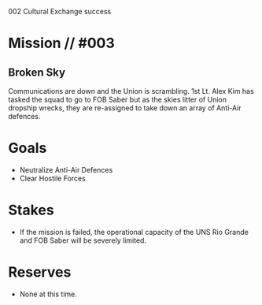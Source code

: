 002
Cultural Exchange
success

# Mission // #003
## Broken Sky

Communications are down and the Union is scrambling. 1st Lt. Alex Kim has tasked the squad to go to FOB Saber but as the skies litter of Union dropship wrecks, they are re-assigned to take down an array of Anti-Air defences.

# Goals
- Neutralize Anti-Air Defences
- Clear Hostile Forces

# Stakes
- If the mission is failed, the operational capacity of the UNS Rio Grande and FOB Saber will be severely limited.

# Reserves
- None at this time.